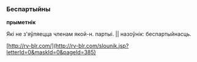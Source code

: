### Беспартыйны
**прыметнік**

Які не з'яўляецца членам якой-н. партыі. || назоўнік: беспартыйнасць.

<a rel="author">[http://rv-blr.com/](http://rv-blr.com/slounik.jsp?letterId=0&maskId=0&pageId=385)</a>

